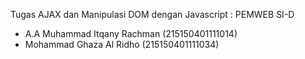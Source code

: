 Tugas AJAX dan Manipulasi DOM dengan Javascript : PEMWEB SI-D
- A.A Muhammad Itqany Rachman (215150401111014) 
- Mohammad Ghaza Al Ridho (215150401111034)
